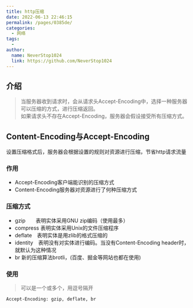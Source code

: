 ```yaml
---
title: http压缩
date: 2022-06-13 22:46:15
permalink: /pages/0385de/
categories:
  - 网络
tags:
  - 
author: 
  name: NeverStop1024
  link: https://github.com/NeverStop1024
---
```


## 介绍
>当服务器收到请求时，会从请求头Accept-Encoding中，选择一种服务器可以压缩的方式，进行压缩返回。  
如果请求头不存在Accept-Encoding，服务器会假设接受所有压缩方式。

## Content-Encoding与Accept-Encoding
设置压缩格式后，服务器会根据设置的规则对资源进行压缩，节省http请求流量

### 作用
* Accept-Encoding客户端能识别的压缩方式
* Content-Encoding服务器对资源进行了何种压缩方式

### 压缩方式
* gzip　　表明实体采用GNU zip编码（使用最多） 
* compress 表明实体采用Unix的文件压缩程序 
* deflate　表明实体是用zlib的格式压缩的 
* identity　表明没有对实体进行编码。当没有Content-Encoding header时， 就默认为这种情况
* br 新的压缩算法brotli，(百度、掘金等网站也都在使用)

### 使用
>可以是一个或多个，用逗号隔开  

`Accept-Encoding: gzip, deflate, br`
